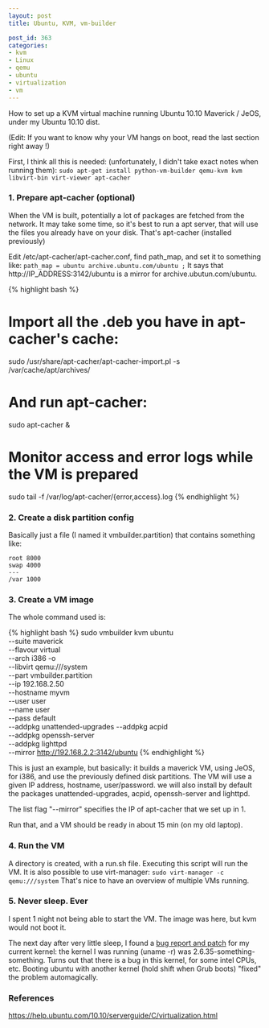 ```yaml
---
layout: post
title: Ubuntu, KVM, vm-builder

post_id: 363
categories:
- kvm
- Linux
- qemu
- ubuntu
- virtualization
- vm
---
```


How to set up a KVM virtual machine running Ubuntu 10.10 Maverick / JeOS, under my Ubuntu 10.10 dist.

<!--more-->

(Edit: If you want to know why your VM hangs on boot, read the last section right away !)

First, I think all this is needed: (unfortunately, I didn't take exact notes when running them):
`sudo apt-get install python-vm-builder qemu-kvm kvm libvirt-bin virt-viewer apt-cacher`

### 1\. Prepare apt-cacher (optional) ###

When the VM is built, potentially a lot of packages are fetched from the network. It may take some time, so it's best to run a apt server, that will use the files you already have on your disk. That's apt-cacher (installed previously)

Edit /etc/apt-cacher/apt-cacher.conf, find path_map, and set it to something like:
`path_map = ubuntu archive.ubuntu.com/ubuntu ;`
It says that http://IP_ADDRESS:3142/ubuntu is a mirror for archive.ubutun.com/ubuntu.

{% highlight bash %}
# Import all the .deb you have in apt-cacher's cache:
sudo /usr/share/apt-cacher/apt-cacher-import.pl -s /var/cache/apt/archives/

# And run apt-cacher:
sudo apt-cacher &

# Monitor access and error logs while the VM is prepared
sudo tail -f /var/log/apt-cacher/{error,access}.log
{% endhighlight %}

### 2\. Create a disk partition config ###

Basically just a file (I named it vmbuilder.partition) that contains something like:

    root 8000
    swap 4000
    ---
    /var 1000

### 3\. Create a VM image ###

The whole command used is:

{% highlight bash %}
sudo vmbuilder kvm ubuntu \
  --suite maverick \
  --flavour virtual \
  --arch i386
  -o \
  --libvirt qemu:///system \
  --part vmbuilder.partition \
  --ip 192.168.2.50 \
  --hostname myvm \
  --user user \
  --name user \
  --pass default \
  --addpkg unattended-upgrades
  --addpkg acpid \
  --addpkg openssh-server \
  --addpkg lighttpd \
  --mirror http://192.168.2.2:3142/ubuntu
{% endhighlight %}

This is just an example, but basically: it builds a maverick VM, using JeOS, for i386, and use the previously defined disk partitions. The VM will use a given IP address, hostname, user/password. we will also install by default the packages unattended-upgrades, acpid, openssh-server and lighttpd.

The list flag "--mirror" specifies the IP of apt-cacher that we set up in 1.

Run that, and a VM should be ready in about 15 min (on my old laptop).

### 4\. Run the VM ###

A directory is created, with a run.sh file. Executing this script will run the VM. It is also possible to use virt-manager: `sudo virt-manager -c qemu:///system`
That's nice to have an overview of multiple VMs running.

### 5\. Never sleep. Ever ###

I spent 1 night not being able to start the VM. The image was here, but kvm would not boot it.

The next day after very little sleep, I found a <a href="http://www.mail-archive.com/kvm@vger.kernel.org/msg39396.html" target="_blank">bug report and patch</a> for my current kernel: the kernel I was running (uname -r) was 2.6.35-something-something. Turns out that there is a bug in this kernel, for some intel CPUs, etc. Booting ubuntu with another kernel (hold shift when Grub boots) "fixed" the problem automagically.

### References ###

<a href="https://help.ubuntu.com/10.10/serverguide/C/virtualization.html">https://help.ubuntu.com/10.10/serverguide/C/virtualization.html</a>
